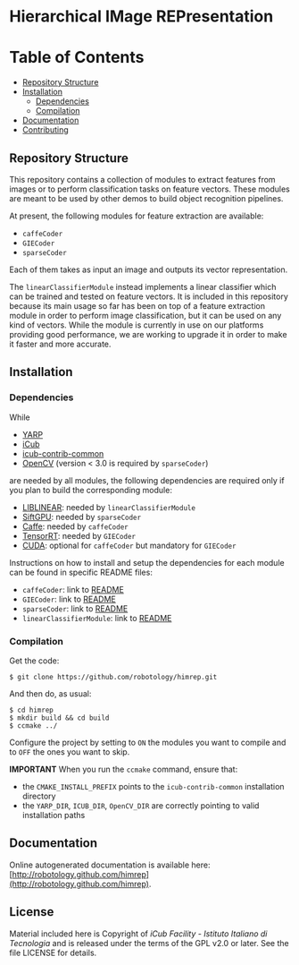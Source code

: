 Hierarchical IMage REPresentation
======

Table of Contents
=================

  * [Repository Structure](#repository_structure)
  * [Installation](#installation)
    * [Dependencies](#dependencies)
    * [Compilation](#compilation)
  * [Documentation](#documentation)
  * [Contributing](#license)
  
## Repository Structure

This repository contains a collection of modules to extract features from images or to perform classification tasks on feature vectors. These modules are meant to be used by other demos to build object recognition pipelines.

At present, the following modules for feature extraction are available:

- `caffeCoder`
- `GIECoder`
- `sparseCoder`

Each of them takes as input an image and outputs its vector representation.

The `linearClassifierModule` instead implements a linear classifier which can be trained and tested on feature vectors. It is included in this repository because its main usage so far has been on top of a feature extraction module in order to perform image classification, but it can be used on any kind of vectors. While the module is currently in use on our platforms providing good performance, we are working to upgrade it in order to make it faster and more accurate.

## Installation

### Dependencies

While 

- [YARP](https://github.com/robotology/yarp)
- [iCub](https://github.com/robotology/icub-main)
- [icub-contrib-common](https://github.com/robotology/icub-contrib-common)
- [OpenCV](http://opencv.org/downloads.html) (version < 3.0 is required by `sparseCoder`)

are needed by all modules, the following dependencies are required only if you plan to build the corresponding module:

- [LIBLINEAR](http://www.csie.ntu.edu.tw/~cjlin/liblinear/): needed by `linearClassifierModule`
- [SiftGPU](http://cs.unc.edu/~ccwu/siftgpu): needed by `sparseCoder`
- [Caffe](http://caffe.berkeleyvision.org/): needed by `caffeCoder`
- [TensorRT](): needed by `GIECoder`
- [CUDA](https://developer.nvidia.com/cuda-zone): optional for `caffeCoder` but mandatory for `GIECoder`

Instructions on how to install and setup the dependencies for each module can be found in specific README files:

- `caffeCoder`: link to [README](https://www.github.com/robotology/himrep/modules/caffeCoder/README)
- `GIECoder`: link to [README](https://www.github.com/robotology/himrep/modules/GIECoder/README)
- `sparseCoder`: link to [README](https://www.github.com/robotology/himrep/modules/sparseCoder/README)
- `linearClassifierModule`: link to [README](https://www.github.com/robotology/himrep/modules/linearClassifierModule/README)

### Compilation
 
Get the code:

~~~
$ git clone https://github.com/robotology/himrep.git
~~~

And then do, as usual:

~~~
$ cd himrep
$ mkdir build && cd build
$ ccmake ../
~~~

Configure the project by setting to `ON` the modules you want to compile and to `OFF` the ones you want to skip.

**IMPORTANT** When you run the `ccmake` command, ensure that:

- the `CMAKE_INSTALL_PREFIX` points to the `icub-contrib-common` installation directory
- the `YARP_DIR`, `ICUB_DIR`, `OpenCV_DIR` are correctly pointing to valid installation paths

## Documentation

Online autogenerated documentation is available here: [http://robotology.github.com/himrep](http://robotology.github.com/himrep).

## License

Material included here is Copyright of _iCub Facility - Istituto Italiano di Tecnologia_ and is released under the terms of the GPL v2.0 or later. See the file LICENSE for details.
